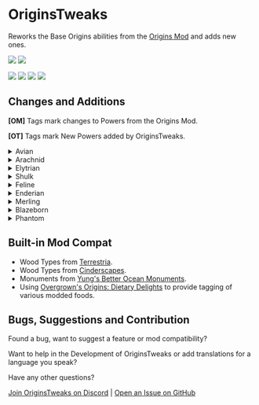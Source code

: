 # OriginsTweaks

Reworks the Base Origins abilities from the [Origins Mod](https://modrinth.com/mod/origins) and adds new ones.

<a href="https://modrinth.com/mod/originstweaks"><img src="https://img.shields.io/badge/Available_on-Modrinth-%2300AF5C?logo=modrinth&logoColor=%2300AF5C"></a>
<a href="https://github.com/ChromexUnderscore/OriginsTweaks"><img src="https://img.shields.io/badge/Available_on-GitHub-%23181717?logo=github&logoColor=%23181717"></a>

<img src=https://img.shields.io/badge/Required_Mods-gray>
<a href="https://modrinth.com/mod/origins"><img src="https://img.shields.io/badge/Origins-lightblue"></a>
<a href="https://modrinth.com/mod/pehkui"><img src="https://img.shields.io/badge/Pehkui-lightgray"></a>
<a href="https://modrinth.com/datapack/origins-dietary-delights"><img src="https://img.shields.io/badge/Origins%20Dietary%20Delights-green"></a>


## Changes and Additions

**[OM]** Tags mark changes to Powers from the Origins Mod.

**[OT]** Tags mark New Powers added by OriginsTweaks.

<details><summary>Avian</summary>

#### Featherweight [OM]

+ Uses the [Secondary] Key as toggle instead of Sneaking.

#### Animal Friendship [OT]

+ Tameable Animals can be tamed and certain animals will trust and fight for the Avian. 
	+ Activated with the [Primary] Key.
	+ Cooldown: 2 Minutes.
	+ Tameable: Wolves, Cats, Parrots, Horses, Donkeys, Mules, Llamas.
	+ Trusting: Axolotls, Foxes, Ocelots.

#### Green Thumb [OT]

+ Harvesting crops with a Hoe increases the amount of items dropped and have a chance to drop gold variants.
	+ Bonus drop ratio is equivalent to Fortune II and stacks.
	+ Gold Crops have a 50% chance of dropping one per block harvested.
	+ Glistering Melons are edible and provide 6 Hunger points and 4 Saturation points.
	
</details>

<details><summary>Arachnid</summary>


#### Master of Webs [OM]

+ Adds a webshot ability.
	+ Fired using the [Primary] Key.
	+ 7 Charges, which regenerate over 30 seconds.
	+ Grapples towards blocks and mobs hit in a range of 16 blocks.
+ Can no longer catch mobs in a web on hit.
+ Cobweb is crafted out of 9 string instead of 2.
	+ Cobweb Mining while sneaking is faster and always drops 9 strings.

#### Venom [OT]

+ Arachnids have a chance to inflict a poison effect on melee attack.
	+ Melee attacks have a 25% chance to inflict Poison II for 5 seconds.
		+ Cooldown: 5 seconds
	+ This replaces close combat Webbing.
+ Climbing and Venom abilities can be switched with the [Secondary] Key.

#### Climbing [OM]

+ Climbing no longer slows down mining speed.
+ Climbing and Venom abilities can be switched with the [Secondary] Key.

#### Arthropod [OM]

+ Arachnids are only 1.5 blocks tall and can fit into 1-block gaps when sneaking.
+ Fall damage is only taken after a fall greater than 16 Blocks.

</details>

<details><summary>Elytrian</summary>

#### Gift of the Skies [OM]

+ Elytrians can launch from the ground or ascend while gliding.
	+ Activate using [Primary] Key:
		+ While grounded to launch ~20 Blocks into the air.
		+ While gliding to ascend up to 7 Blocks upwards.
	+ Elytrians have limited stamina used for launching and ascending.
		+ Rest on the ground or sleep to refill stamina.
	+ Heavy Armor (13+ Armor) weakens effects of the ability and costs more stamina.
	+ 20 Armor or higher prevents launch and ascend.

#### Aerial Combatant [OM]

+ Now only activates after gliding for at least 3 Seconds.
+ Melee Attacks gain a 2x damage increase.
+ Ranged Attacks gain a 1.5x damage increase.

#### Companion Mounting [OT]

+ Players can right click an elytrian to mount them.
	+ Pressing the [Secondary] Key kicks off the passenger. 
	+ Passengers also get kicked off if the elytrian crashes into terrain or is hit by a projectile.
+ Ability contributed by AnimGoated.

#### Elytra Options [OT]

+ Elytrians can pick between vanilla elytra rendering, a custom wing texture exclusive to their Elytra or no wing rendering.
	+ A template for custom wings is appended in modrinth and github releases.

</details>

<details><summary>Shulk</summary>

#### Sturdy Skin 

+ Shulks have a base armor of 3. 
+ Sneaking grants up to 7 bonus defense, for a total of 10 Natural Armor Points.
	+ 1 bonus defense is lost and buildup is disabled for 30 seconds when taking a heavy hit (> 3 Hearts).

</details>

<details><summary>Feline</summary>

#### Natural Hunter [OT]

+ Felines deal increased melee damage when not using any tools, but have to regularly resharpen their claws.
	+ Resharpen by using certain blocks in order:
		+ Wood, Logs, Wool or Carpet for Wood Tier.
		+ Smooth Stone, Polished Granite, -Andesite  or -Diorite for Stone Tier.
		+ Iron Block for Iron Tier.
		+ Diamond Block for Diamond Tier.
	+ Claw Tiers will deal damage relative to their sword counterparts, but attack faster and inflict less knockback making them effective in combos.
+ Food made from Fish is more nourishing.
	+ Hunger increased by 3 points.
	+ Saturation increased by 2 points.

#### Acrobatics [OM]

+ Felines have a chargeable high jump.
	+ Hold [Sneak] to charge the jump, press [Jump] to high jump.
		+ Can jump 2 to 6 blocks, depending on charge level, and add some forwards momentum.
		+ Cooldown: 3 seconds.
		+ Charge can be held for a few seconds after releasing [Sneak].

#### Weak Arms [OM]

+ Breaking stone blocks is half as fast and some tough stone blocks can't be broken when not under the effect of strength or using a pickaxe with efficiency.
	+ stone blocks include:
		+ Stone
		+ Coal Ore
		+ Copper Ore
		+ Iron Ore
		+ Gold Ore
		+ Redstone Ore
		+ Emerald Ore
		+ Lapis Ore
		+ Diamond Ore
		+ Ancient Debris
		+ Granite
		+ Diorite
		+ Andesite
		+ Sandstone
		+ Smooth Sandstone
		+ Red Sandstone
		+ Smooth Red Sandstone
		+ Smooth Basalt
		+ Calcite
		+ Block of Amethyst
		+ Budding Amethyst
		+ Tuff
		+ Dripstone Block
		+ Netherrack
		+ Basalt
		+ Magma Block
		+ End Stone

	+ Tough stone blocks include:
		+ Deepslate
		+ Reinforced Deepslate
		+ Deepslate Coal Ore
		+ Deepslate Iron Ore
		+ Deepslate Copper Ore
		+ Deepslate Gold Ore
		+ Deepslate Redstone Ore
		+ Deepslate Emerald Ore
		+ Deepslate Lapis Ore
		+ Deepslate Diamond Ore
		+ Obsidian
		+ Crying Obsidian
		+ Blackstone
		+ Gilded Blackstone

#### Nocturnal [OM]

+ Night Vision can be toggled with [Secondary].

</details>

<details><summary>Enderian</summary>

#### Teleportation [OM]

+ Teleporting via pearl grants an invincibility window against suffocation.

#### Slender Body [OM]

+ You are 2.5 Blocks tall and can reach 50% further.
+ Enderians will dodge projectiles.
	+ Cooldown: 5 seconds. 
	+ Teleports onto a random block within 8 blocks radius that is not air, bedrock or a fluid source block.

</details> 

<details><summary>Merling</summary>

#### Moisture
+ Merlings now have a body moisture resource which prevents drying out for a while.
	+ Body Moisture has 600 Units, which last for 10 minutes in The Overworld and The End, and 5 Minutes in The Nether.
	+ You can regain Moisture by stepping in water, standing in a water cauldron or drinking a bottle of water.
		+ Bottles of Water will refill 60 Units of Moisture.
+ Conduit Power lasts longer and delays drying out.
	+ Conduit Power will be extended to 5 Minutes when near an activated conduit and underwater.
	+ Conduit Power will prevent the Moisture bar from expiring while it's active.

#### Aquadynamic [OT]
+ Merlings can [craft tridents](https://cdn.modrinth.com/data/FRBxogjw/images/2d0819e26f5afce6716b9584f21c022b9175bc86.png).
+ Melee and Ranged attacks with Tridents deal more damage if the Merling is underwater.

#### Fins [OM]
+ Merlings can dash underwater while swimming.
	+ Cooldown: 5 seconds.
	+ This effect stacks with depth strider enchantments.

#### Aquatic [OM]
+ Merling's Natural Spawn point is located in ocean biomes.

</details>

<details><summary>Blazeborn</summary>

#### Burning Wrath [OM]

+ Press [Primary] to set yourself on fire.
	+ Lasts for 30 seconds.
	+ Can light Campfires or Fuel Furnei and Brewing stands while on fire.

#### Firecharged Projectile [OT]

+ Shoot a burst of Fireballs with [Secondary].
	+ Fires 3 Fireballs with no gravity. 
	+ Cooldown: 10 Seconds

#### Fire Immunity [OM]
+ Move slightly faster through lava
+ Improved Lava Vision comparable to the Fire Resistance Effect.
+ Can swim if submerged.

</details>

<details><summary>Phantom</summary>

#### Soulbound [OT]

+ Adds a Soul Energy Gauge needed to use certain abilities.
	+ Has 100 Units and regenerates within 50 Seconds.
	+ Additional Soul Energy will be regenerated when near Soulfire.
	+ Can also be recharged by killing mobs, with the amount of Soul Energy gained varying with the max health of the mob.
		+ 0.5 - 5 Hearts: 5 Soul Energy.
		+ 5.5 - 10 Hearts: 25 Soul Energy.
		+ 10.5 - 50 Health: 50 Soul Energy.
		+ 50+ Health (Usually Boss Mobs): Full Soul Energy.

#### Phantom Form [OM]

+ Removed Hunger requirements in exchange for Soul Energy.
	+ Phantom Form drains 0.5 Soul Energy per second.

#### Phase [OM]

+ Phasing up and down is now smoother, without halting at every block.
+ Phasing restricts several actions.
	+ Partial Phasing prevents sprinting, swimming and flying.
	+ Fully Phasing prevents attacking and interacting with blocks.
+ Drains 1.5 Soul Energy per second.

#### Spectral Wail [OT]

+ Can highlight living mobs using a Glowing Effect.
	+ Activate with the [Secondary] Key.
	+ Highlight Living Mobs in a 32 Block Radius.
	+ Last for 10 Seconds.
	+ Cooldown: 30 Seconds.

#### Aurophobia

+ Golden items and blocks have a repelling effect on phantoms.
	+ Can't eat Golden Apples, Enchanted Golden Apples or Golden Carrots.
	+ Can't wear golden Armor.
	+ Golden tools prevent mining and certain interactions with blocks.
	+ Can't phase through pure golden blocks.

</details>

## Built-in Mod Compat

+ Wood Types from [Terrestria](https://modrinth.com/mod/terrestria).
+ Wood Types from [Cinderscapes](https://modrinth.com/mod/cinderscapes).
+ Monuments from [Yung's Better Ocean Monuments](https://modrinth.com/mod/yungs-better-ocean-monuments).
+ Using [Overgrown's Origins: Dietary Delights](https://modrinth.com/datapack/origins-dietary-delights) to provide tagging of various modded foods.

## Bugs, Suggestions and Contribution

Found a bug, want to suggest a feature or mod compatibility?

Want to help in the Development of OriginsTweaks or add translations for a language you speak?

Have any other questions?

[Join OriginsTweaks on Discord](https://discord.gg/Su7tqDmUTu) | [Open an Issue on GitHub](https://github.com/ChromexUnderscore/OriginsTweaks/issues)

